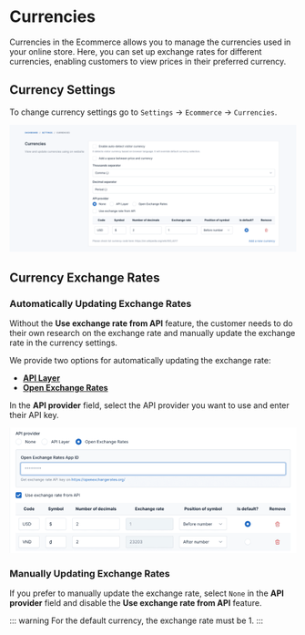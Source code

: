 # Currencies

Currencies in the Ecommerce allows you to manage the currencies used in your online store.
Here, you can set up exchange rates for different currencies, enabling customers to view prices in their preferred
currency.

## Currency Settings

To change currency settings go to `Settings` -> `Ecommerce` -> `Currencies`.

![Currencies](../farmart/images/currencies-1.png)

## Currency Exchange Rates

### Automatically Updating Exchange Rates

Without the **Use exchange rate from API** feature, the customer needs to do their own research on the exchange rate and
manually update the exchange rate in the currency settings.

We provide two options for automatically updating the exchange rate:

* **[API Layer](https://apilayer.com)**
* **[Open Exchange Rates](https://openexchangerates.org)**

In the **API provider** field, select the API provider you want to use and enter their API key.

![Exchange Rates](../farmart/images/currencies-2.png)

### Manually Updating Exchange Rates

If you prefer to manually update the exchange rate, select `None` in the **API provider** field and disable the **Use
exchange rate from API** feature.

::: warning
For the default currency, the exchange rate must be 1.
:::
